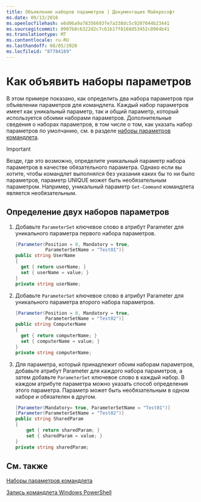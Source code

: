 ```yaml
---
title: Объявление наборов параметров | Документация Майкрософт
ms.date: 09/13/2016
ms.openlocfilehash: e6d06a9a78356693fe7a338dc5c9207044b23441
ms.sourcegitcommit: 0907b8c6322d2c7c61b17f8168d53452c8964b41
ms.translationtype: MT
ms.contentlocale: ru-RU
ms.lasthandoff: 08/05/2020
ms.locfileid: "87784169"
---
```

# <a name="how-to-declare-parameter-sets"></a>Как объявить наборы параметров

В этом примере показано, как определить два набора параметров при объявлении параметров для командлета. Каждый набор параметров имеет как уникальный параметр, так и общий параметр, который используется обоими наборами параметров. Дополнительные сведения о наборах параметров, в том числе о том, как указать набор параметров по умолчанию, см. в разделе [наборы параметров командлета](./cmdlet-parameter-sets.md).

> [!IMPORTANT]
> Везде, где это возможно, определите уникальный параметр набора параметров в качестве обязательного параметра. Однако если вы хотите, чтобы командлет выполнялся без указания каких бы то ни было параметров, параметр UNIQUE может быть необязательным параметром. Например, уникальный параметр `Get-Command` командлета является необязательным.

## <a name="how-to-define-two-parameter-sets"></a>Определение двух наборов параметров

1. Добавьте `ParameterSet` ключевое слово в атрибут Parameter для уникального параметра первого набора параметров.

   ```csharp
   [Parameter(Position = 0, Mandatory = true,
              ParameterSetName = "Test01")]
   public string UserName
   {
     get { return userName; }
     set { userName = value; }
   }
   private string userName;
   ```

2. Добавьте `ParameterSet` ключевое слово в атрибут Parameter для уникального параметра второго набора параметров.

   ```csharp
   [Parameter(Position = 0, Mandatory = true,
              ParameterSetName = "Test02")]
   public string ComputerName
   {
     get { return computerName; }
     set { computerName = value; }
   }
   private string computerName;
   ```

3. Для параметра, который принадлежит обоим наборам параметров, добавьте атрибут Parameter для каждого набора параметров, а затем добавьте `ParameterSet` ключевое слово в каждый набор. В каждом атрибуте параметра можно указать способ определения этого параметра. Параметр может быть необязательным в одном наборе и обязателен в другом.

   ```csharp
   [Parameter(Mandatory= true, ParameterSetName = "Test01")]
   [Parameter(ParameterSetName = "Test02")]
   public string SharedParam
   {
       get { return sharedParam; }
       set { sharedParam = value; }
   }
   private string sharedParam;
   ```

## <a name="see-also"></a>См. также

[Наборы параметров командлета](./cmdlet-parameter-sets.md)

[Запись командлета Windows PowerShell](./writing-a-windows-powershell-cmdlet.md)
